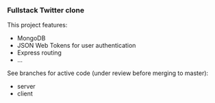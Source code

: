 ### Fullstack Twitter clone

This project features:
* MongoDB
* JSON Web Tokens for user authentication
* Express routing
* ...

See branches for active code (under review before merging to master):
* server
* client

